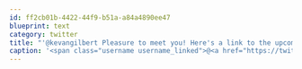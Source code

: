 ```yaml
---
id: ff2cb01b-4422-44f9-b51a-a84a4890ee47
blueprint: text
category: twitter
title: "'@kevangilbert Pleasure to meet you! Here's a link to the upcoming tech events in town: ow.ly/pb68d"
caption: '<span class="username username_linked">@<a href="https://twitter.com/kevangilbert" title="Kevan Gilbert">kevangilbert</a></span> Pleasure to meet you! Here''s a link to the upcoming tech events in town: <a href="http://ow.ly/pb68d" title="http://ow.ly/pb68d" class="link link_untco">ow.ly/pb68d</a>'
---
```

